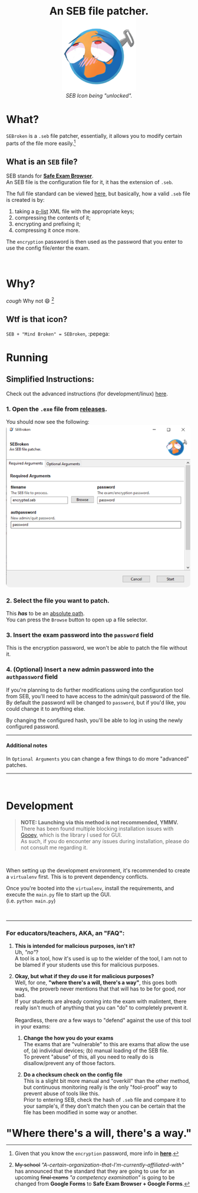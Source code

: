 <p align="center">
<b style="font-size:2em">An SEB file patcher.</b>
</br><img src="src/icons/config_icon.png" style="width:200px;">
</br><i>SEB Icon being "unlocked".</i>
</p>

# **What?**

`SEBroken` is a `.seb` file patcher, essentially, it allows you to modify certain parts of the file more easily.[^1]

## **What is an `SEB` file?**

SEB stands for [**Safe Exam Browser**](https://github.com/SafeExamBrowser).  
An SEB file is the configuration file for it, it has the extension of `.seb`.

The full file standard can be viewed [here](https://safeexambrowser.org/developer/seb-file-format.html), but basically, how a valid `.seb` file is created is by:

1. taking a [p-list](https://en.wikipedia.org/wiki/Property_list) XML file with the appropriate keys;
2. compressing the contents of it;
3. encrypting and prefixing it;
4. compressing it once more.

The `encryption` password is then used as the password that you enter to use the config file/enter the exam.

</br>

# **Why?**

*cough* Why not :smile: [^2]

## **Wtf is that icon?**

`SEB + "Mind Broken" = SEBroken`, :pepega:

# **Running**
## **Simplified Instructions:**
Check out the advanced instructions (for development/linux) [here](#development).
### **1. Open the `.exe` file from [releases](releases/latest).**
You should now see the following:  
<img src="src/icons/running_ss.png" style="max-width: 500px; border-radius: 10px;">

### **2. Select the file you want to patch.** 
This ***has*** to be an [absolute path](https://www.computerhope.com/issues/ch001708.htm#windows).  
You can press the `Browse` button to open up a file selector.

### **3. Insert the exam password into the `password` field**
This is the encryption password, we won't be able to patch the file without it. 

### **4. (Optional) Insert a new admin password into the `authpassword` field**
If you're planning to do further modifications using the  configuration tool from SEB, you'll need to have access to the admin/quit password of the file.  
By default the password will be changed to `password`, but if you'd like, you could change it to anything else.  

By changing the configured hash, you'll be able to log in using the newly configured password.

----

#### **Additional notes**
In `Optional Arguments` you can change a few things to do more "advanced" patches.

----

</br>

# **Development**
> **NOTE: Launching via this method is not recommended, YMMV.**  
> There has been found multiple blocking installation issues with [Gooey](https://github.com/chriskiehl/Gooey), which is the library I used for GUI.  
> As such, if you do encounter any issues during installation, please do not consult me regarding it.   
</br>

When setting up the development environment, it's recommended to create a `virtualenv` first. This is to prevent dependency conflicts.  

Once you're booted into the `virtualenv`, install the requirements, and execute the `main.py` file to start up the GUI.  
(i.e. `python main.py`)


</br>

[^1]: Given that you know the `encryption` password, more info in [**here**](#what-is-an-seb-file).

----
### **For educators/teachers, AKA, an "FAQ":**
1. **This is intended for malicious purposes, isn't it?**  
Uh, *"no"*?  
A tool is a tool, how it's used is up to the wielder of the tool, I am not to be blamed if your students use this for malicious purposes.
2. **Okay, but what if they *do* use it for malicious purposes?**  
Well, for one, **"where there's a will, there's a way"**, this goes both ways, the proverb never mentions that that will has to be for good, nor bad.  
If your students are already coming into the exam with malintent, there really isn't much of anything that you can "do" to completely prevent it.
</br></br> 
Regardless, there *are* a few ways to "defend" against the use of this tool in your exams:  

    1. **Change the how you do your exams**  
    The exams that are "vulnerable" to this are exams that allow the use of, (a) individual devices; (b) manual loading of the SEB file.  
    To prevent "abuse" of this, all you need to really do is disallow/prevent any of those factors.  

    2. **Do a checksum check on the config file**  
    This is a slight bit more manual and "overkill" than the other method, but continuous monitoring really is the only "fool-proof" way to prevent abuse of tools like this.  
    Prior to entering SEB, check the hash of `.seb` file and compare it to your sample's, if they don't match then you can be certain that the file has been modified in some way or another.

</br>
<b style="font-size: 2em">"Where there's a will, there's a way."</b>

[^2]: <strike>My school</strike> <i>"A-certain-organization-that-I'm-currently-affiliated-with"</i> has announced that the standard that they are going to use for an upcoming <strike>final exams</strike> <i>"a competency examination"</i> is going to be changed from <b>Google Forms</b> to <b>Safe Exam Browser + Google Forms</b>.  